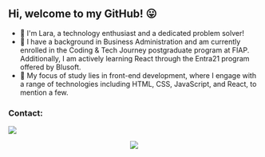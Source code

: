 ##  Hi, welcome to my GitHub! 😛

- 🫡 I'm Lara, a technology enthusiast and a dedicated problem solver!
- 📖 I have a background in Business Administration and am currently enrolled in the Coding & Tech Journey postgraduate program at FIAP. Additionally, I am actively learning React through the Entra21 program offered by Blusoft.
- 📒 My focus of study lies in front-end development, where I engage with a range of technologies including HTML, CSS, JavaScript, and React, to mention a few.

 ### Contact: 
<a href="https://www.linkedin.com/in/lara-berns-pereira/" target="_blank"><img src="https://img.shields.io/badge/-LinkedIn-%230077B5?style=for-the-badge&logo=linkedin&logoColor=white" target="_blank"></a> 

 <div align="center">

![](http://github-profile-summary-cards.vercel.app/api/cards/profile-details?username=laraberns&theme=tokyonight)
</div>


